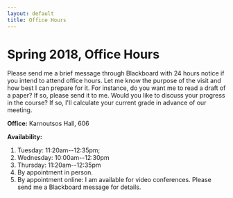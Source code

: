 ```yaml
---
layout: default
title: Office Hours
---
```

# Spring 2018, Office Hours

Please send me a brief message through Blackboard with 24 hours notice if you intend to attend office hours. Let me know the purpose of the visit and how best I can prepare for it. For instance, do you want me to read a draft of a paper? If so, please send it to me. Would you like to discuss your progress in the course? If so, I'll calculate your current grade in advance of our meeting. 


**Office:** Karnoutsos Hall, 606

**Availability:** 
1. Tuesday: 11:20am--12:35pm; 
2. Wednesday: 10:00am--12:30pm 
3. Thursday: 11:20am--12:35pm
4. By appointment in person.
5. By appointment online: I am available for video conferences. Please send me a Blackboard message for details. 



